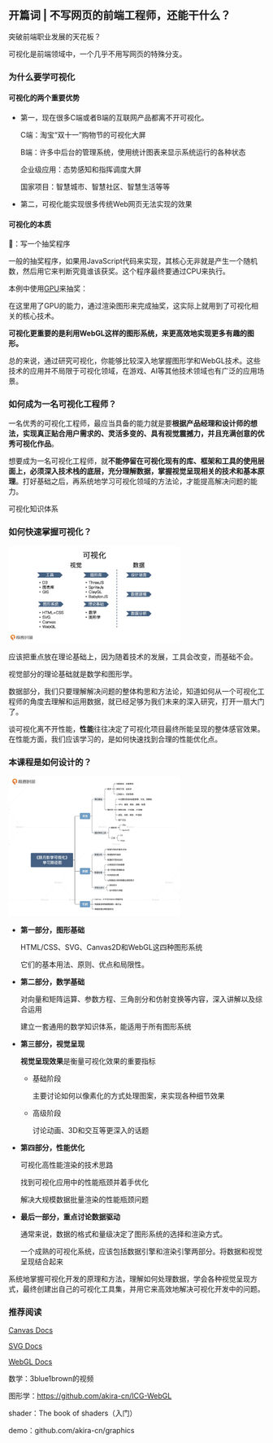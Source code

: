 ## 开篇词 | 不写网页的前端工程师，还能干什么？

突破前端职业发展的天花板？

可视化是前端领域中，一个几乎不用写网页的特殊分支。

### 为什么要学可视化

#### 可视化的两个重要优势

* 第一，现在很多C端或者B端的互联网产品都离不开可视化。

  C端：淘宝“双十一”购物节的可视化大屏

  B端：许多中后台的管理系统，使用统计图表来显示系统运行的各种状态

  企业级应用：态势感知和指挥调度大屏

  国家项目：智慧城市、智慧社区、智慧生活等等

* 第二，可视化能实现很多传统Web网页无法实现的效果

#### 可视化的本质

🌰：写一个抽奖程序

一般的抽奖程序，如果用JavaScript代码来实现，其核心无非就是产生一个随机数，然后用它来判断究竟谁该获奖。这个程序最终要通过CPU来执行。

本例中使用[GPU](https://github.com/akira-cn/FE_You_dont_know/issues/27)来抽奖：

在这里用了GPU的能力，通过渲染图形来完成抽奖，这实际上就用到了可视化相关的核心技术。

**可视化更重要的是利用WebGL这样的图形系统，来更高效地实现更多有趣的图形。**

总的来说，通过研究可视化，你能够比较深入地掌握图形学和WebGL技术。这些技术的应用并不局限于可视化领域，在游戏、AI等其他技术领域也有广泛的应用场景。



### 如何成为一名可视化工程师？

一名优秀的可视化工程师，最应当具备的能力就是要**根据产品经理和设计师的想法，实现真正贴合用户需求的、灵活多变的、具有视觉震撼力，并且充满创意的优秀可视化作品**。

想要成为一名可视化工程师，就**不能停留在可视化现有的库、框架和工具的使用层面上，必须深入技术栈的底层，充分理解数据，掌握视觉呈现相关的技术和基本原理**。打好基础之后，再系统地学习可视化领域的方法论，才能提高解决问题的能力。

可视化知识体系



### 如何快速掌握可视化？

<img src="../imgs/summary.webp" alt="summary" style="zoom:33%;" />

应该把重点放在理论基础上，因为随着技术的发展，工具会改变，而基础不会。

视觉部分的理论基础就是数学和图形学。

数据部分，我们只要理解解决问题的整体构思和方法论，知道如何从一个可视化工程师的角度去理解和运用数据，就已经足够为我们未来的深入研究，打开一扇大门了。

谈可视化离不开性能，**性能**往往决定了可视化项目最终所能呈现的整体感官效果。在性能方面，我们应该学习的，是如何快速找到合理的性能优化点。



### 本课程是如何设计的？

<img src="../imgs/routes.webp" alt="routes" style="zoom:33%;" />

* **第一部分，图形基础**

  HTML/CSS、SVG、Canvas2D和WebGL这四种图形系统

  它们的基本用法、原则、优点和局限性。

* **第二部分，数学基础**

  对向量和矩阵运算、参数方程、三角剖分和仿射变换等内容，深入讲解以及综合运用

  建立一套通用的数学知识体系，能适用于所有图形系统

* **第三部分，视觉呈现**

  **视觉呈现效果**是衡量可视化效果的重要指标

  * 基础阶段

    主要讨论如何以像素化的方式处理图案，来实现各种细节效果

  * 高级阶段

    讨论动画、3D和交互等更深入的话题

* **第四部分，性能优化**

  可视化高性能渲染的技术思路

  找到可视化应用中的性能瓶颈并着手优化

  解决大规模数据批量渲染的性能瓶颈问题

* **最后一部分，重点讨论数据驱动**

  通常来说，数据的格式和量级决定了图形系统的选择和渲染方式。

  一个成熟的可视化系统，应该包括数据引擎和渲染引擎两部分。将数据和视觉呈现结合起来

系统地掌握可视化开发的原理和方法，理解如何处理数据，学会各种视觉呈现方式，最终创建出自己的可视化工具集，并用它来高效地解决可视化开发中的问题。



### 推荐阅读

[Canvas Docs](https://developer.mozilla.org/zh-CN/docs/Web/API/Canvas_API)

[SVG Docs](https://developer.mozilla.org/zh-CN/docs/Web/SVG)

[WebGL Docs](https://developer.mozilla.org/zh-CN/docs/Web/API/WebGL_API)



数学：3blue1brown的视频

图形学：https://github.com/akira-cn/ICG-WebGL

shader：The book of shaders（入门）



demo：github.com/akira-cn/graphics